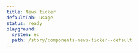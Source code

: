 ```yaml
---
title: News ticker
defaultTab: usage
status: ready
playground:
  system: ec
  path: /story/components-news-ticker--default
---
```

